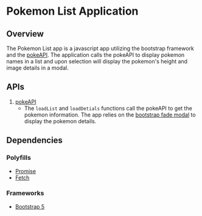 # Pokemon List Application

## Overview

The Pokemon List app is a javascript app utilizing the bootstrap framework and the [pokeAPI](https://pokeapi.co). The application calls the pokeAPI to display pokemon names in a list and upon selection will display the pokemon's height and image details in a modal. 

## APIs 

1. [pokeAPI](https://pokeapi.co)
    * The `loadList` and `loadDetials` functions call the pokeAPI to get the pokemon information. The app relies on the [bootstrap fade modal](https://getbootstrap.com/docs/5.3/components/modal/#live-demo) to display the pokemon details.

## Dependencies 

### Polyfills 
* [Promise](https://raw.githubusercontent.com/taylorhakes/promise-polyfill/master/dist/polyfill.min.js)
* [Fetch](https://github.com/github/fetch)

### Frameworks 
* [Bootstrap 5](https://getbootstrap.com/docs/5.3/getting-started/introduction/)



